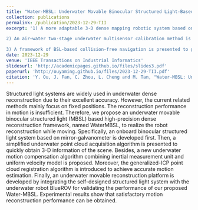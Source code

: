 ```yaml
---
title: "Water-MBSL: Underwater Movable Binocular Structured Light-Based High-Precision Dense Reconstruction Framework"
collection: publications
permalink: /publication/2023-12-29-TII
excerpt: '1) A more adaptable 3-D dense mapping robotic system based on self-designed scanning BSL, named ROVScanner, is developed for refined exploration, where the on-board design allows for autonomous mobility and operational capabilities. A more efficient underwater 3-D dense mapping algorithm fusing DVL, inertial measurement unit (IMU) and pressure sensor multifrequency information is proposed to realize dense mapping during robot motion.

2) An air–water two-stage underwater multisensor calibration method is presented. In particular, the extrinsic parameters between DVL and camera are innovatively calibrated using BSL based on graph optimization, enhancing robustness.

3) A framework of BSL-based collision-free navigation is presented to guarantee the safe movement of the system in unknown dark environments. To the best of our knowledge, this is the first work that can simultaneously realize autonomous collision-free navigation and dense mapping in dark underwater environments by utilizing active structured light vision.'
date: 2023-12-29
venue: 'IEEE Transactions on Industrial Informatics'
slidesurl: 'http://academicpages.github.io/files/slides3.pdf'
paperurl: 'http://ouyaming.github.io/files/2023-12-29-TII.pdf'
citation: 'Y. Ou, J. Fan, C. Zhou, L. Cheng and M. Tan, "Water-MBSL: Underwater Movable Binocular Structured Light-Based High-Precision Dense Reconstruction Framework," in IEEE Transactions on Industrial Informatics, vol. 20, no. 4, pp. 6142-6154, April 2024, doi: 10.1109/TII.2023.3342899.'
---
```


Structured light systems are widely used in underwater dense reconstruction due to their excellent accuracy. However, the current related methods mainly focus on fixed positions. The reconstruction performance in motion is insufficient. Therefore, we propose an underwater movable binocular structured light (MBSL) based high-precision dense reconstruction framework, named WaterMBSL, to realize the robot reconstruction while moving. Specifically, an onboard binocular structured light system based on mirror-galvanometer is developed first. Then, a simplified underwater point cloud acquisition algorithm is presented to quickly obtain 3-D information of the scene. Besides, a new underwater motion compensation algorithm combining inertial measurement unit and uniform velocity model is proposed. Moreover, the generalized-ICP point cloud registration algorithm is introduced to achieve accurate motion estimation. Finally, an underwater movable reconstruction platform is developed by integrating the self-designed structured light system with the underwater robot BlueROV for validating the performance of our proposed Water-MBSL. Experimental results show that satisfactory motion reconstruction performance can be obtained.
